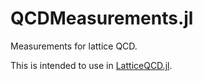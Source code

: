 # QCDMeasurements.jl
Measurements for lattice QCD. 

This is intended to use in [LatticeQCD.jl](https://github.com/akio-tomiya/LatticeQCD.jl).
